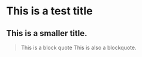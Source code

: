 # This is a test title

## This is a smaller title.

> This is a block quote
> This is also a blockquote. 
